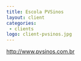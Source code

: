 ```yaml
---
title: Escola PVSinos
layout: client
categories:
 - clients
logo: client-pvsinos.jpg
---
```


http://www.pvsinos.com.br
